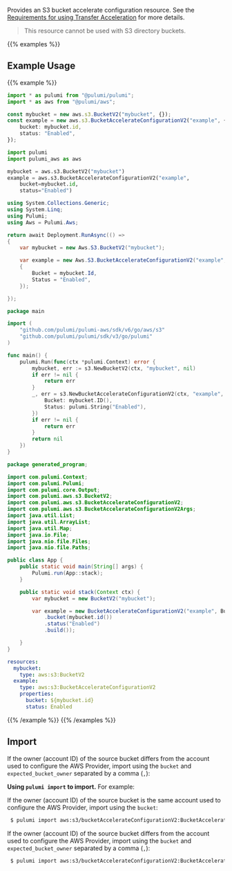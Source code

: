 Provides an S3 bucket accelerate configuration resource. See the [Requirements for using Transfer Acceleration](https://docs.aws.amazon.com/AmazonS3/latest/userguide/transfer-acceleration.html#transfer-acceleration-requirements) for more details.

> This resource cannot be used with S3 directory buckets.

{{% examples %}}
## Example Usage
{{% example %}}

```typescript
import * as pulumi from "@pulumi/pulumi";
import * as aws from "@pulumi/aws";

const mybucket = new aws.s3.BucketV2("mybucket", {});
const example = new aws.s3.BucketAccelerateConfigurationV2("example", {
    bucket: mybucket.id,
    status: "Enabled",
});
```
```python
import pulumi
import pulumi_aws as aws

mybucket = aws.s3.BucketV2("mybucket")
example = aws.s3.BucketAccelerateConfigurationV2("example",
    bucket=mybucket.id,
    status="Enabled")
```
```csharp
using System.Collections.Generic;
using System.Linq;
using Pulumi;
using Aws = Pulumi.Aws;

return await Deployment.RunAsync(() => 
{
    var mybucket = new Aws.S3.BucketV2("mybucket");

    var example = new Aws.S3.BucketAccelerateConfigurationV2("example", new()
    {
        Bucket = mybucket.Id,
        Status = "Enabled",
    });

});
```
```go
package main

import (
	"github.com/pulumi/pulumi-aws/sdk/v6/go/aws/s3"
	"github.com/pulumi/pulumi/sdk/v3/go/pulumi"
)

func main() {
	pulumi.Run(func(ctx *pulumi.Context) error {
		mybucket, err := s3.NewBucketV2(ctx, "mybucket", nil)
		if err != nil {
			return err
		}
		_, err = s3.NewBucketAccelerateConfigurationV2(ctx, "example", &s3.BucketAccelerateConfigurationV2Args{
			Bucket: mybucket.ID(),
			Status: pulumi.String("Enabled"),
		})
		if err != nil {
			return err
		}
		return nil
	})
}
```
```java
package generated_program;

import com.pulumi.Context;
import com.pulumi.Pulumi;
import com.pulumi.core.Output;
import com.pulumi.aws.s3.BucketV2;
import com.pulumi.aws.s3.BucketAccelerateConfigurationV2;
import com.pulumi.aws.s3.BucketAccelerateConfigurationV2Args;
import java.util.List;
import java.util.ArrayList;
import java.util.Map;
import java.io.File;
import java.nio.file.Files;
import java.nio.file.Paths;

public class App {
    public static void main(String[] args) {
        Pulumi.run(App::stack);
    }

    public static void stack(Context ctx) {
        var mybucket = new BucketV2("mybucket");

        var example = new BucketAccelerateConfigurationV2("example", BucketAccelerateConfigurationV2Args.builder()        
            .bucket(mybucket.id())
            .status("Enabled")
            .build());

    }
}
```
```yaml
resources:
  mybucket:
    type: aws:s3:BucketV2
  example:
    type: aws:s3:BucketAccelerateConfigurationV2
    properties:
      bucket: ${mybucket.id}
      status: Enabled
```
{{% /example %}}
{{% /examples %}}

## Import

If the owner (account ID) of the source bucket differs from the account used to configure the AWS Provider, import using the `bucket` and `expected_bucket_owner` separated by a comma (`,`):

__Using `pulumi import` to import.__ For example:

If the owner (account ID) of the source bucket is the same account used to configure the AWS Provider, import using the `bucket`:

```sh
 $ pulumi import aws:s3/bucketAccelerateConfigurationV2:BucketAccelerateConfigurationV2 example bucket-name
```
 If the owner (account ID) of the source bucket differs from the account used to configure the AWS Provider, import using the `bucket` and `expected_bucket_owner` separated by a comma (`,`):

```sh
 $ pulumi import aws:s3/bucketAccelerateConfigurationV2:BucketAccelerateConfigurationV2 example bucket-name,123456789012
```
 
